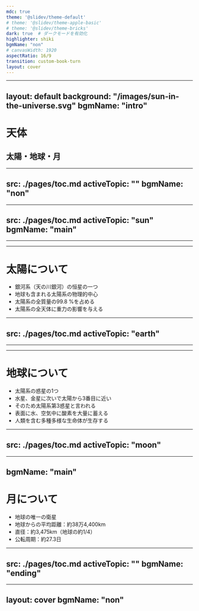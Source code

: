```yaml
---
mdc: true
theme: '@slidev/theme-default'
# theme: '@slidev/theme-apple-basic'
# theme: '@slidev/theme-bricks'
dark: true  # ダークモードを有効化
highlighter: shiki
bgmName: "non"
# canvasWidth: 1920
aspectRatio: 16/9
transition: custom-book-turn
layout: cover
---
```


<!-- 表紙 -->


---
layout: default
background: "/images/sun-in-the-universe.svg"
bgmName: "intro"  <!-- 2枚目のスライドから音楽開始 -->
---

<div class="content-wrapper">
  <div class="floating-title">

# <!-- Title --> 天体

## 太陽・地球・月

  </div>

  <SolarSystemAnimation
    v-if="$slidev"
    :earth-orbit-duration="400000"
    :moon-orbit-duration="37750"
    :earth-size="510"
    :moon-size="235"
  />
  
</div>

---
src: ./pages/toc.md
activeTopic: ""
bgmName: "non"
---

<!-- this page will be loaded from './pages/toc.md' Contents here are ignored -->

---
src: ./pages/toc.md
activeTopic: "sun"
bgmName: "main"
---

<!-- this page will be loaded from './pages/toc.md' Contents here are ignored -->

---
---

# 太陽について

<div class="sun-facts">
<v-clicks every="1">

  + 銀河系（天の川銀河）の恒星の一つ
  + 地球も含まれる太陽系の物理的中心
  + 太陽系の全質量の99.8 %を占める
  + 太陽系の全天体に重力の影響を与える

</v-clicks>
</div>

<div class="content-right">
  <CelestialImage title="太陽" imageName="sun" :imageSize="360" />
</div>

---
src: ./pages/toc.md
activeTopic: "earth"
---

<!-- this page will be loaded from './pages/toc.md' Contents here are ignored -->

---
---

# 地球について
<div class="earth-facts">
<v-clicks every="1">

  + 太陽系の惑星の1つ
  + 水星、金星に次いで太陽から3番目に近い
  + そのため太陽系第3惑星と言われる
  + 表面に水、空気中に酸素を大量に蓄える
  + 人類を含む多種多様な生命体が生存する

</v-clicks>
</div>

<div class="content-right">
  <CelestialImage title="地球" imageName="earth" :imageSize="300" />
</div>

---
src: ./pages/toc.md
activeTopic: "moon"
---

<!-- this page will be loaded from './pages/toc.md' Contents here are ignored -->

---
bgmName: "main"
---

# 月について
<div class="moon-facts">
<v-clicks every="1">

  + 地球の唯一の衛星
  + 地球からの平均距離：約38万4,400km
  + 直径：約3,475km（地球の約1/4）
  + 公転周期：約27.3日

</v-clicks>
</div>

<div class="content-right">
  <CelestialImage title="月" imageName="moon" :imageSize="200" />
</div>

---
src: ./pages/toc.md
activeTopic: ""
bgmName: "ending"
---

<!-- this page will be loaded from './pages/toc.md' Contents here are ignored -->

---
layout: cover
bgmName: "non"
---

<!-- 裏表紙 -->
